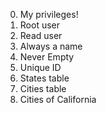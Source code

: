0. My privileges!
1. Root user
2. Read user
3. Always a name
4. Never Empty
5. Unique ID
6. States table
7. Cities table
8. Cities of California
